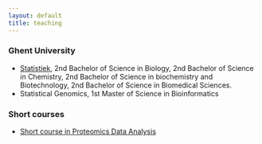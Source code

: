 ```yaml
---
layout: default
title: teaching
---
```


### Ghent University
- [Statistiek](https://users.ugent.be/~lclement/statistiek/), 2nd Bachelor of Science in Biology, 2nd Bachelor of Science in Chemistry, 2nd Bachelor of Science in biochemistry and Biotechnology, 2nd Bachelor of Science in Biomedical Sciences.
- Statistical Genomics, 1st Master of Science in Bioinformatics

### Short courses
- [Short course in Proteomics Data Analysis](https://statomics.github.io/pda/)
